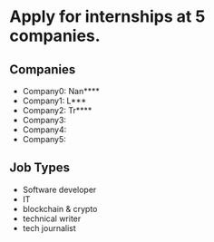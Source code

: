 
# Apply for internships at 5 companies. 

## Companies
* Company0: Nan****
* Company1: L***
* Company2: Tr****
* Company3: 
* Company4:
* Company5:

## Job Types
* Software developer
* IT
* blockchain & crypto
* technical writer
* tech journalist
